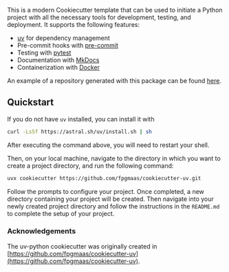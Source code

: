 This is a modern Cookiecutter template that can be used to initiate a Python project with all the necessary tools for development, testing, and deployment. It supports the following features:

- [uv](https://docs.astral.sh/uv/) for dependency management
- Pre-commit hooks with [pre-commit](https://pre-commit.com/)
- Testing with [pytest](https://docs.pytest.org/en/7.1.x/)
- Documentation with [MkDocs](https://www.mkdocs.org/)
- Containerization with [Docker](https://www.docker.com/)

An example of a repository generated with this package can be found [here](https://github.com/fpgmaas/cookiecutter-uv-example).

## Quickstart

If you do not have `uv` installed, you can install it with

```bash
curl -LsSf https://astral.sh/uv/install.sh | sh
```
After executing the command above, you will need to restart your shell.

Then, on your local machine, navigate to the directory in which you want to
create a project directory, and run the following command:

```bash
uvx cookiecutter https://github.com/fpgmaas/cookiecutter-uv.git
```

Follow the prompts to configure your project. Once completed, a new directory containing your project will be created. Then navigate into your newly created project directory and follow the instructions in the `README.md` to complete the setup of your project.

### Acknowledgements

The uv-python cookiecutter was originally created in [https://github.com/fpgmaas/cookiecutter-uv](https://github.com/fpgmaas/cookiecutter-uv).
